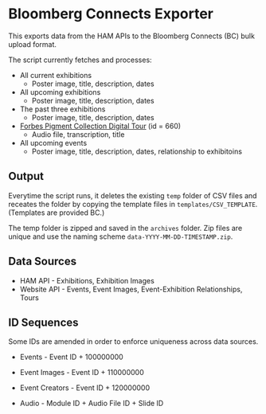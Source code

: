 # Bloomberg Connects Exporter

This exports data from the HAM APIs to the Bloomberg Connects (BC) bulk upload format.

The script currently fetches and processes: 
* All current exhibitions
    * Poster image, title, description, dates
* All upcoming exhibitions
    * Poster image, title, description, dates
* The past three exhibitions
    * Poster image, title, description, dates
* [Forbes Pigment Collection Digital Tour](https://harvardartmuseums.org/tour/660) (id = 660)
    * Audio file, transcription, title
* All upcoming events
    * Poster image, title, description, dates, relationship to exhibitoins

## Output

Everytime the script runs, it deletes the existing `temp` folder of CSV files and receates the folder by copying the template files in `templates/CSV_TEMPLATE`. (Templates are provided BC.)

The temp folder is zipped and saved in the `archives` folder. Zip files are unique and use the naming scheme `data-YYYY-MM-DD-TIMESTAMP.zip`. 




## Data Sources
* HAM API - Exhibitions, Exhibition Images
* Website API - Events, Event Images, Event-Exhibition Relationships, Tours

## ID Sequences

Some IDs are amended in order to enforce uniqueness across data sources.

* Events - Event ID + 100000000
* Event Images - Event ID + 110000000
* Event Creators - Event ID + 120000000

* Audio - Module ID + Audio File ID + Slide ID
